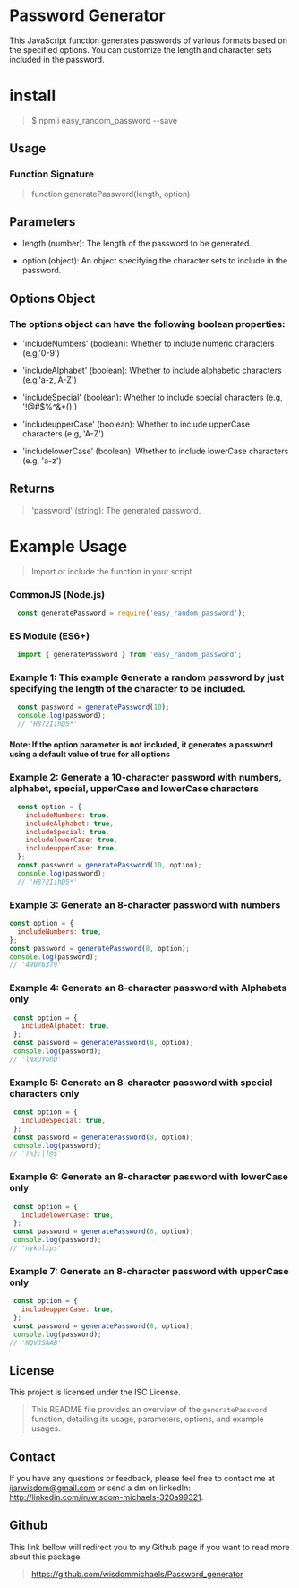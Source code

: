 # Password Generator

This JavaScript function generates passwords of various formats based on the specified options. You can customize the length and character sets included in the password.

# install
> $ npm i easy_random_password --save

## Usage
### Function Signature 
> function generatePassword(length, option)

## Parameters

* length (number): The length of the password to be generated.

* option (object): An object specifying the character sets to include in the password.

## Options Object

### The options object can have the following boolean properties:

* 'includeNumbers' (boolean): Whether to include numeric characters (e.g,'0-9')

* 'includeAlphabet' (boolean): Whether to include alphabetic characters (e.g,'a-z, A-Z')

* 'includeSpecial' (boolean): Whether to include special characters (e.g, '!@#$%^&*()')

* 'includeupperCase' (boolean): Whether to include upperCase characters (e.g, 'A-Z')

* 'includelowerCase' (boolean): Whether to include lowerCase characters (e.g, 'a-z')

## Returns
> 'password' (string): The generated password.

# Example Usage
> Import or include the function in your script
### CommonJS (Node.js) 
```javascript
  const generatePassword = require('easy_random_password');
```
### ES Module (ES6+) 
```javascript
  import { generatePassword } from 'easy_random_password';
```

### Example 1: This example Generate a random password by just specifying the length of the character to be included.
```javascript
  const password = generatePassword(10);
  console.log(password);
  // 'H8?2IihD5*'
```
#### Note: If the option parameter is not included, it generates a password using a default value of true for all options 
  

### Example 2: Generate a 10-character password with numbers, alphabet, special, upperCase and lowerCase characters
```javascript
  const option = {
    includeNumbers: true,
    includeAlphabet: true,
    includeSpecial: true,
    includelowerCase: true,
    includeupperCase: true,
  };
  const password = generatePassword(10, option);
  console.log(password);
  // 'H8?2IihD5*'
```

  ### Example 3: Generate an 8-character password with numbers 
  
  ```javascript
  const option = {
    includeNumbers: true,
  };
  const password = generatePassword(8, option);
  console.log(password);
// '49076379'
```
  


 ### Example 4: Generate an 8-character password with Alphabets only
 ```javascript
  const option = {
    includeAlphabet: true,
  };
  const password = generatePassword(8, option);
  console.log(password);
// 'lNxUYohD'
```


 ### Example 5: Generate an 8-character password with special characters only
 ```javascript
  const option = {
    includeSpecial: true,
  };
  const password = generatePassword(8, option);
  console.log(password);
// ')%};|]@$'
```



 ### Example 6: Generate an 8-character password with lowerCase only
 ```javascript
  const option = {
    includelowerCase: true,
  };
  const password = generatePassword(8, option);
  console.log(password);
// 'nyknlzps'
```



 ### Example 7: Generate an 8-character password with upperCase only
 ```javascript
  const option = {
    includeupperCase: true,
  };
  const password = generatePassword(8, option);
  console.log(password);
// 'NQVJSAAB'
```


## License

This project is licensed under the ISC License.


> This README file provides an overview of the `generatePassword` function, detailing its usage, parameters, options, and example usages.

## Contact
If you have any questions or feedback, please feel free to contact me at ijarwisdom@gmail.com or send a dm on linkedIn: http://linkedin.com/in/wisdom-michaels-320a99321.

## Github 
This link bellow will redirect you to my Github page if you want to read more about this package.
> https://github.com/wisdommichaels/Password_generator
